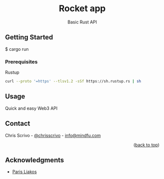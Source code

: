 <!-- Improved compatibility of back to top link: See: https://github.com/othneildrew/Best-README-Template/pull/73 -->
<a name="readme-top"></a>
<div align="center">

<h1 align="center">Rocket app</h1>

  <p align="center">
    Basic Rust API
  </p>
</div>

<!-- GETTING STARTED -->
## Getting Started
$ cargo run

### Prerequisites
Rustup
  ```sh
curl --proto '=https' --tlsv1.2 -sSf https://sh.rustup.rs | sh
  ```

<!-- USAGE EXAMPLES -->
## Usage
Quick and easy Web3 API

<!-- CONTACT -->
## Contact
Chris Scrivo - [@chrisscrivo](https://twitter.com/chrisscrivo) - info@mindfu.com
<p align="right">(<a href="#readme-top">back to top</a>)</p>


<!-- ACKNOWLEDGMENTS -->
## Acknowledgments

* [Paris Liakos](https://www.udemy.com/course/web-dev-with-rust-rocket-diesel/)
